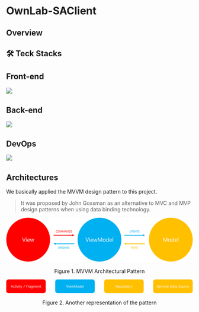 # OwnLab-SAClient

## Overview

## 🛠 Teck Stacks

## Front-end

<a href="https://skillicons.dev">
<img src="https://skillicons.dev/icons?i=kotlin,androidstudio&perline=2" />
</a>

## Back-end

<a href="https://skillicons.dev">
<img src="https://skillicons.dev/icons?i=python,flask,pytorch,mysql&perline=4" />
</a>

## DevOps

<a href="https://skillicons.dev">
<img src="https://skillicons.dev/icons?i=github&perline=1" />
</a>

## Architectures

We basically applied the MVVM design pattern to this project.

> It was proposed by John Gossman as an alternative to MVC and MVP design patterns when using data binding technology.

<p align="center">
    <a>
        <img src="./assets/MVVM.png" />
    </a>
</p>

<p align="center">
    Figure 1. MVVM Architectural Pattern
</p>

<p align="center">
    <a>
        <img src="./assets/MVVM-2.png" />
    </a>
</p>

<p align="center">
    Figure 2. Another representation of the pattern
</p>
